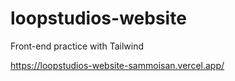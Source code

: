 # loopstudios-website
Front-end practice with Tailwind

https://loopstudios-website-sammoisan.vercel.app/
